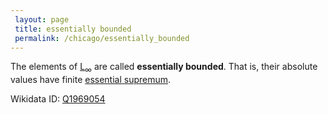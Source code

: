 ```yaml
---
 layout: page
 title: essentially bounded
 permalink: /chicago/essentially_bounded
---
```

The elements of [L](https://mathgloss.github.io/MathGloss/Lp_space)$_\infty$ are called **essentially bounded**. That is, their absolute values have finite [essential supremum](https://mathgloss.github.io/MathGloss/essential_supremum).

Wikidata ID: [Q1969054](https://www.wikidata.org/wiki/Q1969054)